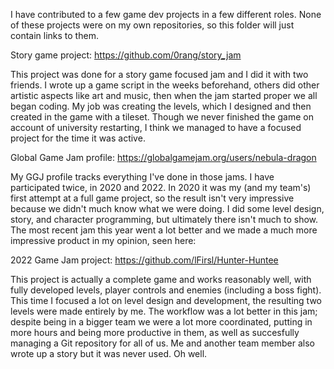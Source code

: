 I have contributed to a few game dev projects in a few different roles. None of these projects were on my own repositories, so this folder will just contain links to them.

Story game project: https://github.com/0rang/story_jam

This project was done for a story game focused jam and I did it with two friends. I wrote up a game script in the weeks beforehand, others did other artistic aspects like art and music, then when the jam started proper we all began coding. My job was creating the levels, which I designed and then created in the game with a tileset. Though we never finished the game on account of university restarting, I think we managed to have a focused project for the time it was active.

Global Game Jam profile: https://globalgamejam.org/users/nebula-dragon

My GGJ profile tracks everything I've done in those jams. I have participated twice, in 2020 and 2022. In 2020 it was my (and my team's) first attempt at a full game project, so the result isn't very impressive because we didn't much know what we were doing. I did some level design, story, and character programming, but ultimately there isn't much to show. The most recent jam this year went a lot better and we made a much more impressive product in my opinion, seen here:

2022 Game Jam project: https://github.com/lFirsl/Hunter-Huntee

This project is actually a complete game and works reasonably well, with fully developed levels, player controls and enemies (including a boss fight). This time I focused a lot on level design and development, the resulting two levels were made entirely by me. The workflow was a lot better in this jam; despite being in a bigger team we were a lot more coordinated, putting in more hours and being more productive in them, as well as succesfully managing a Git repository for all of us. Me and another team member also wrote up a story but it was never used. Oh well.
